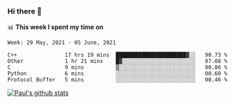 ### Hi there 👋

📊 **This week I spent my time on**
<!--START_SECTION:waka-->
```text
Week: 29 May, 2021 - 05 June, 2021

C++               17 hrs 19 mins  ██████████████████████▓░░   90.73 % 
Other             1 hr 21 mins    █▓░░░░░░░░░░░░░░░░░░░░░░░   07.08 % 
C                 9 mins          ▒░░░░░░░░░░░░░░░░░░░░░░░░   00.86 % 
Python            6 mins          ░░░░░░░░░░░░░░░░░░░░░░░░░   00.60 % 
Protocol Buffer   5 mins          ░░░░░░░░░░░░░░░░░░░░░░░░░   00.46 % 
```
<!--END_SECTION:waka-->


[![Paul's github stats](https://github-readme-stats.vercel.app/api?username=mickeyouyou&theme=dracula&show_icons=true)](https://github.com/anuraghazra/github-readme-stats)
